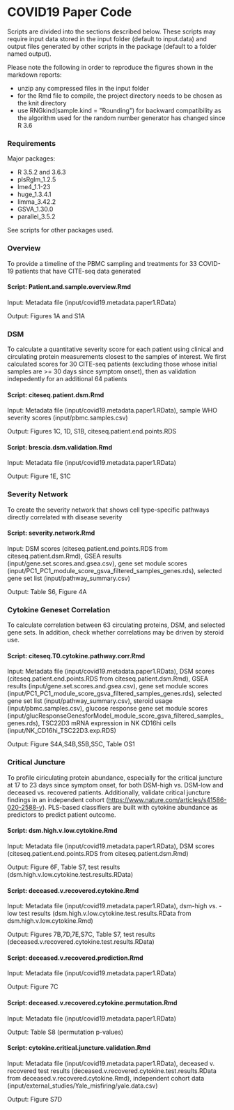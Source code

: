 # COVID19 Paper Code

Scripts are divided into the sections described below. These scripts may require input data stored in the input folder (default to input.data) and output files generated by other scripts in the package (default to a folder named output).

Please note the following in order to reproduce the figures shown in the markdown reports:
- unzip any compressed files in the input folder
- for the Rmd file to compile, the project directory needs to be chosen as the knit directory
- use RNGkind(sample.kind = "Rounding") for backward compatibility as the algorithm used for the random number generator has changed since R 3.6

### Requirements

Major packages:
- R 3.5.2 and 3.6.3
- plsRglm_1.2.5
- lme4_1.1-23
- huge_1.3.4.1
- limma_3.42.2
- GSVA_1.30.0
- parallel_3.5.2

See scripts for other packages used.

### Overview

To provide a timeline of the PBMC sampling and treatments for 33 COVID-19 patients that have CITE-seq data generated

#### Script: Patient.and.sample.overview.Rmd

Input: Metadata file (input/covid19.metadata.paper1.RData)

Output: Figures 1A and S1A


### DSM

To calculate a quantitative severity score for each patient using clinical and circulating protein measurements closest to the samples of interest. We first calculated scores for 30 CITE-seq patients (excluding those whose initial samples are >= 30 days since symptom onset), then as validation indepedently for an additional 64 patients 

#### Script: citeseq.patient.dsm.Rmd

Input: Metadata file (input/covid19.metadata.paper1.RData), sample WHO severity scores (input/pbmc.samples.csv)

Output: Figures 1C, 1D, S1B, citeseq.patient.end.points.RDS

#### Script: brescia.dsm.validation.Rmd

Input: Metadata file (input/covid19.metadata.paper1.RData)

Output: Figure 1E, S1C


### Severity Network

To create the severity network that shows cell type-specific pathways directly correlated with disease severity

#### Script: severity.network.Rmd

Input: DSM scores (citeseq.patient.end.points.RDS from citeseq.patient.dsm.Rmd), GSEA results (input/gene.set.scores.and.gsea.csv), gene set module scores (input/PC1_PC1_module_score_gsva_filtered_samples_genes.rds), selected gene set list (input/pathway_summary.csv)

Output: Table S6, Figure 4A


### Cytokine Geneset Correlation

To calculate correlation between 63 circulating proteins, DSM, and selected gene sets. In addition, check whether correlations may be driven by steroid use. 

#### Script: citeseq.T0.cytokine.pathway.corr.Rmd

Input: Metadata file (input/covid19.metadata.paper1.RData), DSM scores (citeseq.patient.end.points.RDS from citeseq.patient.dsm.Rmd), GSEA results (input/gene.set.scores.and.gsea.csv), gene set module scores (input/PC1_PC1_module_score_gsva_filtered_samples_genes.rds), selected gene set list (input/pathway_summary.csv), steroid usage (input/pbmc.samples.csv), glucose response gene set module scores (input/glucResponseGenesforModel_module_score_gsva_filtered_samples_genes.rds), TSC22D3 mRNA expression in NK CD16hi cells (input/NK_CD16hi_TSC22D3.exp.RDS)

Output: Figure S4A,S4B,S5B,S5C, Table OS1


### Critical Juncture

To profile ciriculating protein abundance, especially for the critical juncture at 17 to 23 days since symptom onset, for both DSM-high vs. DSM-low and deceased vs. recovered patients. Additionally, validate critical juncture findings in an independent cohort (https://www.nature.com/articles/s41586-020-2588-y). PLS-based classifiers are built with cytokine abundance as predictors to predict patient outcome. 

#### Script: dsm.high.v.low.cytokine.Rmd

Input: Metadata file (input/covid19.metadata.paper1.RData), DSM scores (citeseq.patient.end.points.RDS from citeseq.patient.dsm.Rmd)

Output: Figure 6F, Table S7, test results (dsm.high.v.low.cytokine.test.results.RData)

#### Script: deceased.v.recovered.cytokine.Rmd

Input: Metadata file (input/covid19.metadata.paper1.RData), dsm-high vs. -low test results (dsm.high.v.low.cytokine.test.results.RData from dsm.high.v.low.cytokine.Rmd)

Output: Figures 7B,7D,7E,S7C, Table S7, test results (deceased.v.recovered.cytokine.test.results.RData)

#### Script: deceased.v.recovered.prediction.Rmd

Input: Metadata file (input/covid19.metadata.paper1.RData)

Output: Figure 7C

#### Script: deceased.v.recovered.cytokine.permutation.Rmd

Input: Metadata file (input/covid19.metadata.paper1.RData)

Output: Table S8 (permutation p-values)

#### Script: cytokine.critical.juncture.validation.Rmd

Input: Metadata file (input/covid19.metadata.paper1.RData), deceased v. recovered test results (deceased.v.recovered.cytokine.test.results.RData from deceased.v.recovered.cytokine.Rmd), independent cohort data (input/external_studies/Yale_misfiring/yale.data.csv)

Output: Figure S7D


